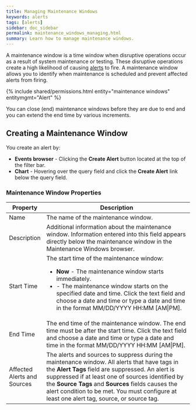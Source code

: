 ```yaml
---
title: Managing Maintenance Windows
keywords: alerts
tags: [alerts]
sidebar: doc_sidebar
permalink: maintenance_windows_managing.html
summary: Learn how to manage maintenance windows.
---
```

A maintenance window is a time window when disruptive operations occur as a result of system maintenance or testing. These disruptive operations create a high likelihood of causing [alerts](alerts_creating.html) to fire. A maintenance window allows you to identify when maintenance is scheduled and prevent affected alerts from firing.

{% include shared/permissions.html entity="maintenance windows" entitymgmt="Alert" %}

You can close (end) maintenance windows before they are due to end and you can extend the end time by various increments.

## Creating a Maintenance Window

You create an alert by:
<ul>
<li><strong>Events browser</strong> - Clicking the <strong>Create Alert</strong> button located at the top of the filter bar.</li>
<li><strong>Chart</strong> - Hovering over the query field and click the <strong>Create Alert</strong> link below the query field.</li>
</ul>

### Maintenance Window Properties

<table>
<thead>
<tr><th width="20%">Property</th><th width="80%">Description</th></tr>
</thead>
<tbody>
<tr>
<td>Name</td>
<td>The name of the maintenance window.</td>
</tr>
<tr>
<td>Description</td>
<td>Additional information about the maintenance window. Information entered into this field appears directly below the maintenance window in the Maintenance Windows browser.</td>
</tr>
<tr>
<td>Start Time</td>
<td>The start time of the maintenance window:
<ul><li><strong>Now</strong> - The maintenance window starts immediately.</li>
<li><i class="fa fa-calendar"></i> - The maintenance window starts on the specified date and time. Click the text field and choose a date and time or type a date and time in the format MM/DD/YYYY HH:MM [AM|PM].</li></ul></td>
</tr>
<tr>
<td>End Time</td>
<td><i class="fa fa-calendar"></i> The end time of the maintenance window. The end time must be after the start time. Click the text field and choose a date and time or type a date and time in the format MM/DD/YYYY HH:MM [AM|PM].</td>
</tr>
<tr>
<td>Affected Alerts and Sources</td>
<td>The alerts and sources to suppress during the maintenance window. All alerts that have tags in the <strong>Alert Tags</strong> field are suppressed. An alert is suppressed if at least one of sources identified by the <strong>Source Tags</strong> and <strong>Sources</strong> fields causes the alert condition to be met. You must configure at least one alert tag, source, or source tag.</td>
</tr>
</tbody>
</table>

